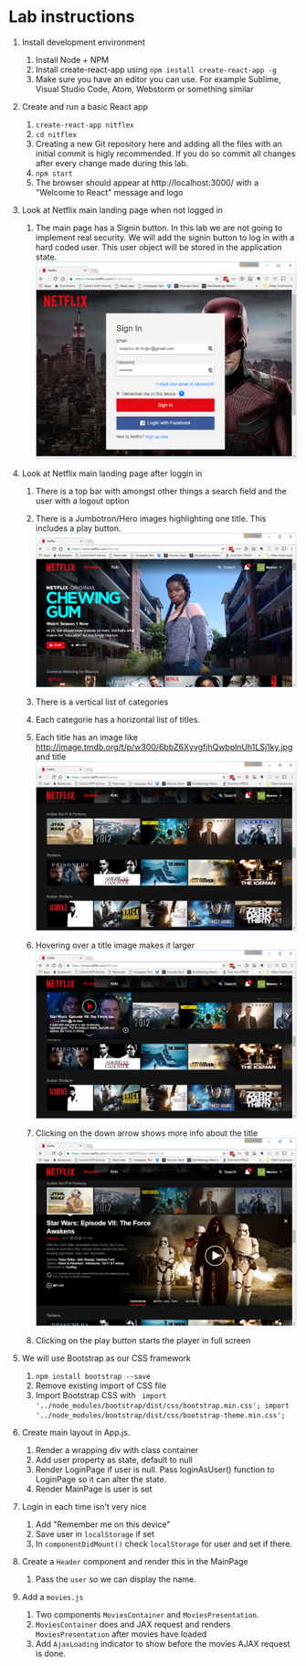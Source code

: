 # Lab instructions

1. Install development environment
    1. Install Node + NPM
    1. Install create-react-app using `npm install create-react-app -g`
    1. Make sure you have an editor you can use. For example Sublime, Visual Studio Code, Atom, Webstorm or something similar
1. Create and run a basic React app
    1. `create-react-app nitflex`
    1. `cd nitflex`
    1. Creating a new Git repository here and adding all the files with an initial commit is higly recommended. If you do so commit 
    all changes after every change made during this lab.
    1. `npm start`
    1. The browser should appear at http://localhost:3000/ with a "Welcome to React" message and logo
1. Look at Netflix main landing page when not logged in
    1. The main page has a Signin button. In this lab we are not going to implement real security. 
    We will add the signin button to log in with a hard coded user. This user object will be stored in the application state.
    ![Netflix Login](images/Netflix-Login.PNG)

1. Look at Netflix main landing page after loggin in
    1. There is a top bar with amongst other things a search field and the user with a logout option
    1. There is a Jumbotron/Hero images highlighting one title. This includes a play button.
    ![Netflix home](images/Netflix-1.PNG)

    1. There is a vertical list of categories
    1. Each categorie has a horizontal list of titles.
    1. Each title has an image like http://image.tmdb.org/t/p/w300/6bbZ6XyvgfjhQwbplnUh1LSj1ky.jpg and title
    ![Netflix home](images/Netflix-2.PNG)

    1. Hovering over a title image makes it larger
    ![Netflix home](images/Netflix-3.PNG)
    1. Clicking on the down arrow shows more info about the title
    ![Netflix home](images/Netflix-4.PNG)
    1. Clicking on the play button starts the player in full screen
1. We will use Bootstrap as our CSS framework
    1. `npm install bootstrap --save`
    1. Remove existing import of CSS file
    1. Import Bootstrap CSS with ```
import '../node_modules/bootstrap/dist/css/bootstrap.min.css';
import '../node_modules/bootstrap/dist/css/bootstrap-theme.min.css';```
1. Create main layout in App.js. 
    1. Render a wrapping div with class container
    1. Add user property as state, default to null
    1. Render LoginPage if user is null. Pass loginAsUser() function to LoginPage so it can alter the state.
    1. Render MainPage is user is set
1. Login in each time isn't very nice
    1. Add "Remember me on this device"
    1. Save user in `localStorage` if set
    1. In `componentDidMount()` check `localStorage` for user and set if there. 
1. Create a `Header` component and render this in the MainPage
    1. Pass the `user` so we can display the name.
1. Add a `movies.js`
    1. Two components `MoviesContainer` and `MoviesPresentation`.
    1. `MoviesContainer` does and JAX request and renders `MoviesPresentation` after movies have loaded
    1. Add `AjaxLoading` indicator to show before the movies AJAX request is done.



